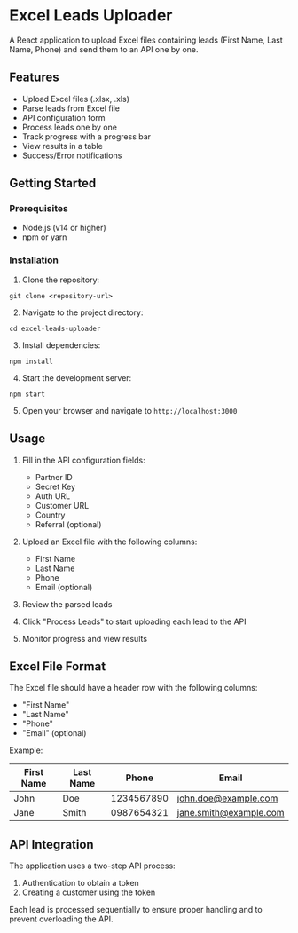 # Excel Leads Uploader

A React application to upload Excel files containing leads (First Name, Last Name, Phone) and send them to an API one by one.

## Features

- Upload Excel files (.xlsx, .xls)
- Parse leads from Excel file
- API configuration form
- Process leads one by one
- Track progress with a progress bar
- View results in a table
- Success/Error notifications

## Getting Started

### Prerequisites

- Node.js (v14 or higher)
- npm or yarn

### Installation

1. Clone the repository:
```
git clone <repository-url>
```

2. Navigate to the project directory:
```
cd excel-leads-uploader
```

3. Install dependencies:
```
npm install
```

4. Start the development server:
```
npm start
```

5. Open your browser and navigate to `http://localhost:3000`

## Usage

1. Fill in the API configuration fields:
   - Partner ID
   - Secret Key
   - Auth URL
   - Customer URL
   - Country
   - Referral (optional)

2. Upload an Excel file with the following columns:
   - First Name
   - Last Name
   - Phone
   - Email (optional)

3. Review the parsed leads

4. Click "Process Leads" to start uploading each lead to the API

5. Monitor progress and view results

## Excel File Format

The Excel file should have a header row with the following columns:
- "First Name"
- "Last Name" 
- "Phone"
- "Email" (optional)

Example:

| First Name | Last Name | Phone       | Email                  |
|------------|-----------|-------------|-----------------------|
| John       | Doe       | 1234567890  | john.doe@example.com  |
| Jane       | Smith     | 0987654321  | jane.smith@example.com|

## API Integration

The application uses a two-step API process:
1. Authentication to obtain a token
2. Creating a customer using the token

Each lead is processed sequentially to ensure proper handling and to prevent overloading the API. 
